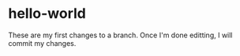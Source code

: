 # hello-world

These are my first changes to a branch.  Once I'm done editting, I will commit my changes.
